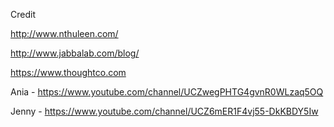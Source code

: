 Credit

http://www.nthuleen.com/

http://www.jabbalab.com/blog/

https://www.thoughtco.com



Ania - https://www.youtube.com/channel/UCZwegPHTG4gvnR0WLzaq5OQ

Jenny - https://www.youtube.com/channel/UCZ6mER1F4vj55-DkKBDY5Iw